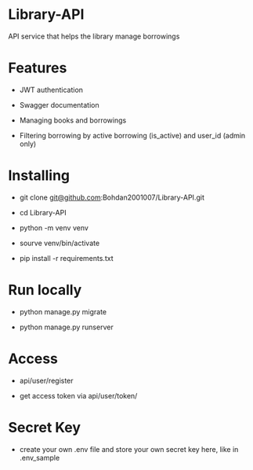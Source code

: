 # Library-API

API service that helps the library manage borrowings

# Features

- JWT authentication

- Swagger documentation

- Managing books and borrowings

- Filtering borrowing by active borrowing (is_active) and user_id (admin only)

# Installing

- git clone git@github.com:Bohdan2001007/Library-API.git

- cd Library-API

- python -m venv venv

- sourve venv/bin/activate

- pip install -r requirements.txt

# Run locally

- python manage.py migrate

- python manage.py runserver

# Access

- api/user/register

- get access token via api/user/token/

# Secret Key

- create your own .env file and store your own secret key here, like in .env_sample
